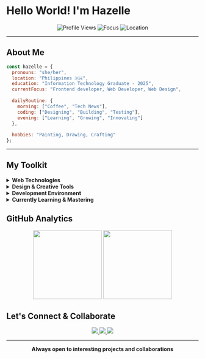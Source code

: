 # Hello World! I'm Hazelle

<div align="center">
  <img src="https://komarev.com/ghpvc/?username=haze11e&style=for-the-badge&color=4285F4" alt="Profile Views"/>
  <img src="https://img.shields.io/badge/Focus-Frontend%20Development-4285F4?style=for-the-badge&logo=google-chrome&logoColor=white" alt="Focus"/>
  <img src="https://img.shields.io/badge/Location-Philippines-0A66C2?style=for-the-badge&logo=google-earth&logoColor=white" alt="Location"/>
</div>

---

## About Me

```javascript
const hazelle = {
  pronouns: "she/her",
  location: "Philippines 🇵🇭",
  education: "Information Technology Graduate - 2025",
  currentFocus: "Frontend developer, Web Developer, Web Design",
  
  dailyRoutine: {
    morning: ["Coffee", "Tech News"],
    coding: ["Designing", "Building", "Testing"],
    evening: ["Learning", "Growing", "Innovating"]
  },
  
  hobbies: "Painting, Drawing, Crafting"
};
```

---

## My Toolkit

<details>
<summary><b>Web Technologies</b></summary>
<br>

![JavaScript](https://img.shields.io/badge/javascript-%23323330.svg?style=for-the-badge&logo=javascript&logoColor=%23F7DF1E)
![HTML5](https://img.shields.io/badge/html5-%23E34F26.svg?style=for-the-badge&logo=html5&logoColor=white)
![CSS3](https://img.shields.io/badge/css3-%231572B6.svg?style=for-the-badge&logo=css3&logoColor=white)

</details>

<details>
<summary><b>Design & Creative Tools</b></summary>
<br>

![Figma](https://img.shields.io/badge/Figma-F24E1E?style=for-the-badge&logo=figma&logoColor=white)
![Adobe XD](https://img.shields.io/badge/Adobe%20XD-FF61F6?style=for-the-badge&logo=adobe%20xd&logoColor=white)
![Canva](https://img.shields.io/badge/Canva-00C4CC?style=for-the-badge&logo=canva&logoColor=white)

</details>

<details>
<summary><b>Development Environment</b></summary>
<br>

![VS Code](https://img.shields.io/badge/VS%20Code-007ACC?style=for-the-badge&logo=visual%20studio%20code&logoColor=white)
![Git](https://img.shields.io/badge/Git-F05032?style=for-the-badge&logo=git&logoColor=white)
![WordPress](https://img.shields.io/badge/WordPress-21759B?style=for-the-badge&logo=wordpress&logoColor=white)
![GitHub](https://img.shields.io/badge/GitHub-181717?style=for-the-badge&logo=github&logoColor=white)

</details>

<details>
<summary><b>Currently Learning & Mastering</b></summary>
<br>

![React](https://img.shields.io/badge/React-20232A?style=for-the-badge&logo=react&logoColor=61DAFB)
![Sass](https://img.shields.io/badge/Sass-CC6699?style=for-the-badge&logo=sass&logoColor=white)
![CSS3](https://img.shields.io/badge/CSS3-1572B6?style=for-the-badge&logo=css3&logoColor=white)
![JavaScript](https://img.shields.io/badge/JavaScript-F7DF1E?style=for-the-badge&logo=javascript&logoColor=black)

</details>


## GitHub Analytics
<div align="center">
  <img height="180em" src="https://github-readme-stats.vercel.app/api?username=haze11e&show_icons=true&theme=radical&include_all_commits=true&count_private=true&bg_color=0d1117&title_color=4285f4&text_color=ffffff&icon_color=4285f4&border_color=30363d"/>
  <img height="180em" src="https://github-readme-stats.vercel.app/api/top-langs/?username=haze11e&layout=compact&langs_count=10&include_all_commits=true&count_private=true&include_orgs=true&exclude_repo=&hide=html,css&theme=radical&bg_color=0d1117&title_color=4285f4&text_color=ffffff&border_color=30363d"/>
</div>

## Let's Connect & Collaborate


<div align="center">
  <a href="https://www.linkedin.com/in/asence">
    <img src="https://img.shields.io/badge/LinkedIn-4285F4?style=for-the-badge&logo=linkedin&logoColor=white"/>
  </a>
  <a href="https://asencehazellejane1.wixsite.com/haze-portfolio">
    <img src="https://img.shields.io/badge/Portfolio-4285F4?style=for-the-badge&logo=safari&logoColor=white"/>
  </a>
  <a href="mailto:asence.hazelle@gmail.com">
    <img src="https://img.shields.io/badge/Gmail-4285F4?style=for-the-badge&logo=gmail&logoColor=white"/>
  </a>
</div>

---
<div align="center">
  <b>Always open to interesting projects and collaborations</b>
</div>
